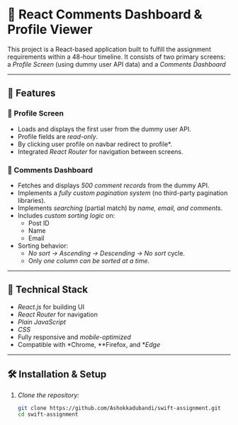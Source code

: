 # 📘 React Comments Dashboard & Profile Viewer

This project is a React-based application built to fulfill the assignment requirements within a 48-hour timeline. It consists of two primary screens: a *Profile Screen* (using dummy user API data) and a *Comments Dashboard*

---

## 🚀 Features

### 🔹 Profile Screen
- Loads and displays the first user from the dummy user API.
- Profile fields are *read-only*.
- By clicking user profile on navbar redirect to profile*.
- Integrated *React Router* for navigation between screens.

### 🔹 Comments Dashboard
- Fetches and displays *500 comment records* from the dummy API.
- Implements a *fully custom pagination system* (no third-party pagination libraries).
- Implements *searching* (partial match) by *name, email, and comments*.
- Includes *custom sorting logic* on:
  - Post ID
  - Name
  - Email
- Sorting behavior:
  - *No sort → Ascending → Descending → No sort* cycle.
  - Only *one column can be sorted at a time*.

---

## 🧪 Technical Stack

- *React.js* for building UI
- *React Router* for navigation
- *Plain JavaScript*
- *CSS*
- Fully responsive and *mobile-optimized*
- Compatible with *Chrome, **Firefox, and **Edge*

---

## 🛠 Installation & Setup

1. *Clone the repository:*
   ```bash
   git clone https://github.com/Ashokkadubandi/swift-assignment.git
   cd swift-assignment
